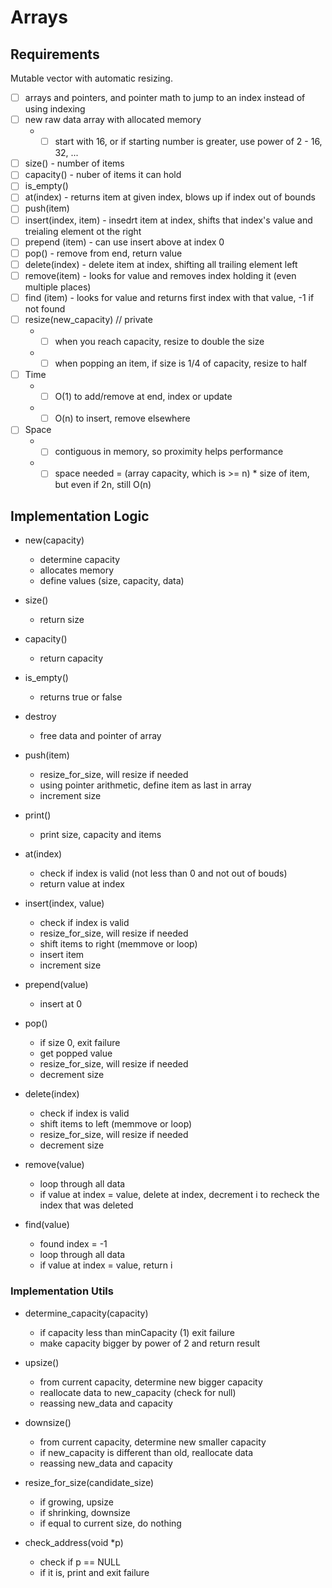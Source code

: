# Arrays

## Requirements
Mutable vector with automatic resizing.

- [ ] arrays and pointers, and pointer math to jump to an index instead of using indexing
- [ ] new raw data array with allocated memory
    * - [ ] start with 16, or if starting number is greater, use power of 2 - 16, 32, ...
- [ ] size() - number of items
- [ ] capacity() - nuber of items it can hold
- [ ] is_empty()
- [ ] at(index) - returns item at given index, blows up if index out of bounds
- [ ] push(item)
- [ ] insert(index, item) - insedrt item at index, shifts that index's value and treialing element ot the right
- [ ] prepend (item) - can use insert above at index 0
- [ ] pop() - remove from end, return value
- [ ] delete(index) - delete item at index, shifting all trailing element left
- [ ] remove(item) - looks for value and removes index holding it (even multiple places)
- [ ] find (item) - looks for value and returns first index with that value, -1 if not found
- [ ] resize(new_capacity) // private
    * - [ ] when you reach capacity, resize to double the size
    * - [ ] when popping an item, if size is 1/4 of capacity, resize to half

- [ ] Time
    * - [ ] O(1) to add/remove at end, index or update
    * - [ ] O(n) to insert, remove elsewhere
- [ ] Space
    * - [ ] contiguous in memory, so proximity helps performance
    * - [ ] space needed = (array capacity, which is >= n) * size of item, but even if 2n, still O(n)

## Implementation Logic

* new(capacity)
    * determine capacity
    * allocates memory
    * define values (size, capacity, data)

* size()
    * return size

* capacity()
    * return capacity

* is_empty()
    * returns true or false

* destroy
    * free data and pointer of array

* push(item)
    * resize_for_size, will resize if needed
    * using pointer arithmetic, define item as last in array
    * increment size

* print()
    * print size, capacity and items

* at(index)
    * check if index is valid (not less than 0 and not out of bouds)
    * return value at index

* insert(index, value)
    * check if index is valid
    * resize_for_size, will resize if needed
    * shift items to right (memmove or loop)
    * insert item
    * increment size

* prepend(value)
    * insert at 0

* pop()
    * if size 0, exit failure
    * get popped value 
    * resize_for_size, will resize if needed
    * decrement size

* delete(index)
    * check if index is valid
    * shift items to left (memmove or loop)
    * resize_for_size, will resize if needed
    * decrement size  

* remove(value)
    * loop through all data
    * if value at index = value, delete at index, decrement i to recheck the index that was deleted

* find(value)
    * found index = -1
    * loop through all data
    * if value at index = value, return i

### Implementation Utils

* determine_capacity(capacity)
    * if capacity less than minCapacity (1) exit failure
    * make capacity bigger by power of 2 and return result

* upsize()
    * from current capacity, determine new bigger capacity
    * reallocate data to new_capacity (check for null)
    * reassing new_data and capacity

* downsize()
    * from current capacity, determine new smaller capacity
    * if new_capacity is different than old, reallocate data
    * reassing new_data and capacity

* resize_for_size(candidate_size)
    * if growing, upsize
    * if shrinking, downsize
    * if equal to current size, do nothing

* check_address(void *p)
    * check if p == NULL
    * if it is, print and exit failure
